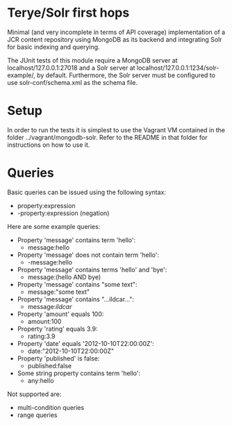 # Terye/Solr first hops

Minimal (and very incomplete in terms of API coverage) implementation 
of a JCR content repository using MongoDB as its backend and integrating Solr for basic indexing and querying.

The JUnit tests of this module require a MongoDB server at localhost/127.0.0.1:27018 and a Solr server at localhost/127.0.0.1:1234/solr-example/,
by default. Furthermore, the Solr server must be configured to use solr-conf/schema.xml as the schema file.

# Setup

In order to run the tests it is simplest to use the Vagrant VM contained in the folder ../vagrant/mongodb-solr. Refer to the README in that folder for instructions on how to use it.

# Queries

Basic queries can be issued using the following syntax:

* property:expression
* -property:expression (negation)

Here are some example queries:

* Property 'message' contains term 'hello':
  * message:hello
* Property 'message' does not contain term 'hello':
  * -message:hello
* Property 'message' contains terms 'hello' and 'bye':
  * message:(hello AND bye)
* Property 'message' contains "some text":
  * message:"some text"
* Property 'message' contains "...ildcar...":
  * message:*ildcar*
* Property 'amount' equals 100:
  * amount:100
* Property 'rating' equals 3.9:
  * rating:3.9
* Property 'date' equals '2012-10-10T22:00:00Z':
  * date:"2012-10-10T22:00:00Z"
* Property 'published' is false:
  * published:false
* Some string property contains term 'hello':
  * any:hello

Not supported are:

* multi-condition queries
* range queries
